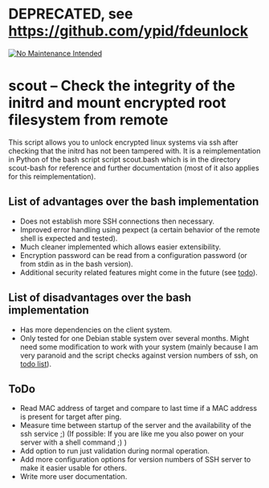 # DEPRECATED, see https://github.com/ypid/fdeunlock

[![No Maintenance Intended](http://unmaintained.tech/badge.svg)](http://unmaintained.tech/)

# scout – Check the integrity of the initrd and mount encrypted root filesystem from remote

This script allows you to unlock encrypted linux systems via ssh after checking that the initrd has not been tampered with.
It is a reimplementation in Python of the bash script script scout.bash which is in the directory scout-bash for reference and further documentation (most of it also applies for this reimplementation).

## List of advantages over the bash implementation

* Does not establish more SSH connections then necessary.
* Improved error handling using pexpect (a certain behavior of the remote shell is expected and tested).
* Much cleaner implemented which allows easier extensibility.
* Encryption password can be read from a configuration password (or from stdin as in the bash version).
* Additional security related features might come in the future (see [todo](#todo)).

## List of disadvantages over the bash implementation

* Has more dependencies on the client system.
* Only tested for one Debian stable system over several months. Might need some
  modification to work with your system (mainly because I am very paranoid and
  the script checks against version numbers of ssh, on [todo list](#todo)).

## ToDo
* Read MAC address of target and compare to last time if a MAC address is present for target after ping.
* Measure time between startup of the server and the availability of the ssh service ;) (If possible: If you are like me you also power on your server with a shell command ;) )
* Add option to run just validation during normal operation.
* Add more configuration options for version numbers of SSH server to make it easier usable for others.
* Write more user documentation.
